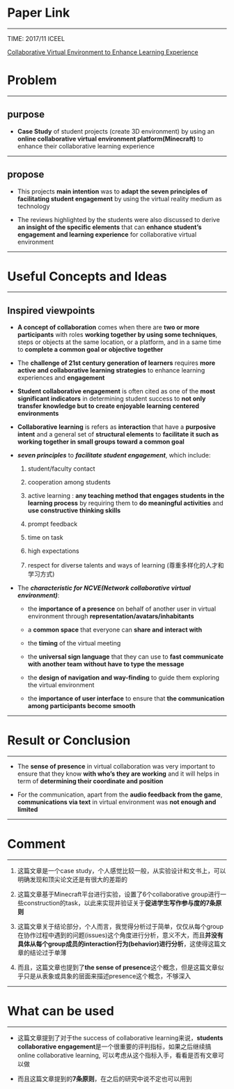 # Paper Link
---

TIME: 2017/11 ICEEL

[Collaborative Virtual Environment to Enhance Learning Experience](https://doi.org/10.1145/3160908.3160912)


# Problem
---

## purpose

- **Case Study** of student projects (create 3D environment) by using an **online collaborative virtual environment platform(Minecraft)** to enhance their collaborative learning experience
---

## propose

- This projects **main intention** was to **adapt the seven principles of facilitating student engagement** by using the virtual reality medium as technology

- The reviews highlighted by the students were also discussed to derive **an insight of the specific elements** that can **enhance student’s engagement and learning experience** for collaborative virtual environment
---

# Useful Concepts and Ideas
---

## Inspired viewpoints

- **A concept of collaboration** comes when there are **two or more participants** with roles **working together by using some techniques**, steps or objects at the same location, or a platform, and in a same time to **complete a common goal or objective together**

- The **challenge of 21st century generation of learners** requires **more active and collaborative learning strategies** to enhance learning experiences and **engagement**

- **Student collaborative engagement** is often cited as one of the **most significant indicators** in determining student success to **not only transfer knowledge but to create enjoyable learning centered environments**

-  **Collaborative learning** is refers as **interaction** that have a **purposive intent** and a general set of **structural elements** to **facilitate it such as working together in small groups toward a common goal**


- ***seven principles*** to ***facilitate student engagement***, which include: 

  1. student/faculty contact

  2. cooperation among students

  3. active learning : **any teaching method that engages students in the learning process** by requiring them to **do meaningful activities** and **use constructive thinking skills**

  4. prompt feedback

  5. time on task

  6. high expectations

  7. respect for diverse talents and ways of learning (尊重多样化的人才和学习方式)


- The ***characteristic for NCVE(Network collaborative virtual environment)***:

  - the **importance of a presence** on behalf of another user in virtual environment through **representation/avatars/inhabitants**

  - a **common space** that everyone can **share and interact with**

  - the **timing** of the virtual meeting

  - the **universal sign language** that they can use to **fast communicate with another team** **without have to type the message**

  - the **design of navigation and way-finding** to guide them exploring the virtual environment

  - the **importance of user interface** to ensure that **the communication among participants become smooth**
---

# Result or Conclusion
---

- The **sense of presence** in virtual collaboration was very important to ensure that they know **with who’s they are working** and it will helps in term of **determining their coordinate and position**

- For the communication, apart from the **audio feedback from the game**, **communications via text** in virtual environment was **not enough and limited**
---

# Comment
---

1. 这篇文章是一个case study，个人感觉比较一般，从实验设计和文书上，可以明确发现和顶尖论文还是有很大的差距的

2. 这篇文章基于Minecraft平台进行实验，设置了6个collaborative group进行一些construction的task，以此来实现并验证关于**促进学生写作参与度的7条原则**

3. 这篇文章关于结论部分，个人而言，我觉得分析过于简单，仅仅从每个group在协作过程中遇到的问题(issues)这个角度进行分析，意义不大，而且**并没有具体从每个group成员的interaction行为(behavior)进行分析**，这使得这篇文章的结论过于单薄

4. 而且，这篇文章也提到了**the sense of presence**这个概念，但是这篇文章似乎只是从表象或具象的层面来描述presence这个概念，不够深入
---

# What can be used
---

- 这篇文章提到了对于the success of collaborative learning来说，**students collaborative engagement**是一个很重要的评判指标，如果之后继续搞online collaborative learning, 可以考虑从这个指标入手，看看是否有文章可以做

- 而且这篇文章提到的**7条原则**，在之后的研究中说不定也可以用到